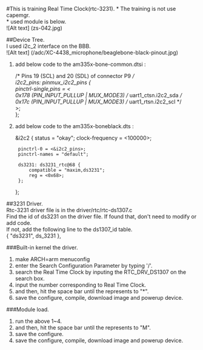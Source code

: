 #This is training Real Time Clock(rtc-3231).
    * The training is not use capemgr.  
    * used module is below.  
![Alt text] (zs-042.jpg)  
    
##Device Tree.  
I used i2c_2 interface on the BBB.  
![Alt text] (/adc/XC-4438_microphone/beaglebone-black-pinout.jpg)  

1. add below code to the am335x-bone-common.dtsi :  
  
	/* Pins 19 (SCL) and 20 (SDL) of connector P9 */  
	i2c2_pins: pinmux_i2c2_pins {  
		pinctrl-single,pins = <  
			0x178 (PIN_INPUT_PULLUP | MUX_MODE3)	/* uart1_ctsn.i2c2_sda */  
			0x17c (PIN_INPUT_PULLUP | MUX_MODE3)	/* uart1_rtsn.i2c2_scl */  
		>;  
	};  

2. add below code to the am335x-boneblack.dts :  

	&i2c2 {
		status = "okay";
		clock-frequency = <100000>;
		
		pinctrl-0 = <&i2c2_pins>;
		pinctrl-names = "default";
			
		ds3231: ds3231_rtc@68 {
			compatible = "maxim,ds3231";
			reg = <0x68>;
		};	
	};


##3231 Driver.  
Rtc-3231 driver file is in the driver/rtc/rtc-ds1307.c  
Find the id of ds3231 on the driver file. If found that, don't need to modify or add code.  
If not, add the following line to the ds1307_id table.  
{ "ds3231", ds_3231 },  

###Built-in kernel the driver.  
1. make ARCH=arm menuconfig  
2. enter the Search Configuration Parameter by typing '/'.  
3. search the Real Time Clock by inputing the RTC_DRV_DS1307 on the search box.
4. input the number corresponding to Real Time Clock.
5. and then, hit the space bar until the represents to "*".
6. save the configure, compile, download image and powerup device.  
  
###Module load.  
1. run the above 1~4.  
2. and then, hit the space bar until the represents to "M".  
3. save the configure.  
4. save the configure, compile, download image and powerup device.





